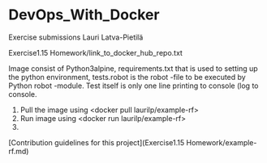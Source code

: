 # DevOps_With_Docker
Exercise submissions
Lauri Latva-Pietilä


Exercise1.15 Homework/link_to_docker_hub_repo.txt

Image consist of Python3alpine, requirements.txt that is used to setting up the python environment, tests.robot is the robot -file to be executed by Python robot -module. 
Test itself is only one line printing to console (log to console. 

1. Pull the image using <docker pull laurilp/example-rf>
2. Run image using <docker run laurilp/example-rf>
3. 
[Contribution guidelines for this project](Exercise1.15 Homework/example-rf.md)

